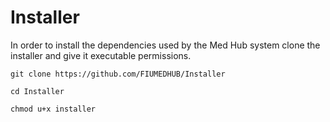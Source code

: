 # Installer

In order to install the dependencies used by the Med Hub system clone the installer and give it executable permissions.

`git clone https://github.com/FIUMEDHUB/Installer`

`cd Installer`

`chmod u+x installer`
